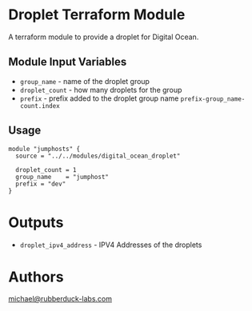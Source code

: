 Droplet Terraform Module
===========

A terraform module to provide a droplet for Digital Ocean.

Module Input Variables
----------------------

- `group_name` - name of the droplet group
- `droplet_count` - how many droplets for the group
- `prefix` - prefix added to the droplet group name `prefix-group_name-count.index`

Usage
-----

```hcl
module "jumphosts" {
  source = "../../modules/digital_ocean_droplet"

  droplet_count = 1
  group_name    = "jumphost"
  prefix = "dev"
}
```


Outputs
=======

 - `droplet_ipv4_address` - IPV4 Addresses of the droplets


Authors
=======

michael@rubberduck-labs.com
